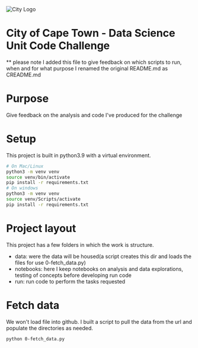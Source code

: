 
<img src="img/city_emblem.png" alt="City Logo"/>

# City of Cape Town - Data Science Unit Code Challenge
** please note I added this file to give feedback on which scripts to run, when and for what purpose
I renamed the original README.md as CREADME.md

# Purpose
Give feedback on the analysis and code I've produced for the challenge

# Setup
This project is built in python3.9 with a virtual environment.
```sh
# On Mac/Linux
python3 -m venv venv
source venv/bin/activate
pip install -r requirements.txt
# On windows
python3 -m venv venv
source venv/Scripts/activate
pip install -r requirements.txt
```

# Project layout
This project has a few folders in which the work is structure.
* data: were the data will be housed(a script creates this dir and loads the files for use 0-fetch_data.py)
* notebooks: here I keep notebooks on analysis and data explorations, testing of concepts before developing run code
* run: run code to perform the tasks requested


# Fetch data
We won't load file into github. I built a script to pull the data from the url and populate the directories as needed.
```sh
python 0-fetch_data.py
```
